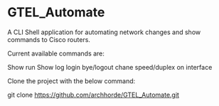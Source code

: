 # GTEL_Automate

A CLI Shell application for automating network changes and show commands to Cisco routers.

Current available commands are:

Show run
Show log
login
bye/logout
chane speed/duplex on interface

Clone the project with the below command:

git clone https://github.com/archhorde/GTEL_Automate.git

